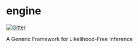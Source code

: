 # engine
[![Gitter](https://badges.gitter.im/LFITaskForce/Engine.svg)](https://gitter.im/LFITaskForce/Engine?utm_source=badge&utm_medium=badge&utm_campaign=pr-badge)

A Generic Framework for Likelihood-Free Inference
